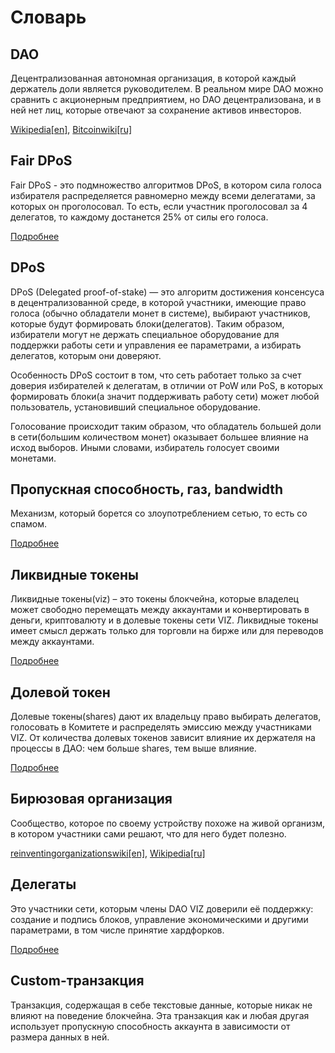 # Словарь

## DAO

Децентрализованная автономная организация, в которой каждый держатель доли является руководителем. В реальном мире DAO можно сравнить с акционерным предприятием, но DAO децентрализована, и в ней нет лиц, которые отвечают за сохранение активов инвесторов.

[Wikipedia[en]](https://en.wikipedia.org/wiki/Decentralized_autonomous_organization), [Bitcoinwiki[ru]](https://ru.bitcoinwiki.org/wiki/DAO)

## Fair DPoS

Fair DPoS  - это подмножество алгоритмов DPoS, в котором сила голоса избирателя распределяется равномерно между всеми делегатами, за которых он проголосовал. То есть, если участник проголосовал за 4 делегатов, то каждому достанется 25% от силы его голоса.

[Подробнее](./witnesses.md)

## DPoS

DPoS (Delegated proof-of-stake) — это алгоритм достижения консенсуса в децентрализованной среде, в которой участники, имеющие право голоса (обычно обладатели монет в системе), выбирают участников, которые будут формировать блоки(делегатов). Таким образом, избиратели могут не держать специальное оборудование для поддержки работы сети и управления ее параметрами, а избирать делегатов, которым они доверяют.

Особенность DPoS состоит в том, что сеть работает только за счет доверия избирателей к делегатам, в отличии от PoW или PoS, в которых формировать блоки(а значит поддерживать работу сети) может любой пользователь, установивший специальное оборудование.

Голосование происходит таким образом, что обладатель большей доли в сети(большим количеством монет) оказывает большее влияние на исход выборов. Иными словами, избиратель голосует своими монетами.

## Пропускная способность, газ, bandwidth

Механизм, который борется со злоупотреблением сетью, то есть со спамом.

[Подробнее](./bandwidth.md)

## Ликвидные токены

Ликвидные токены(viz) – это токены блокчейна, которые владелец может свободно перемещать между аккаунтами и конвертировать в деньги, криптовалюту и в долевые токены сети VIZ. Ликвидные токены имеет смысл держать только для торговли на бирже или для переводов между аккаунтами.

[Подробнее](./economy.md#viz-token)

## Долевой токен

Долевые токены(shares) дают их владельцу право выбирать делегатов, голосовать в Комитете и распределять эмиссию между участниками VIZ. От количества долевых токенов зависит влияние их держателя на процессы в ДАО: чем больше shares, тем выше влияние.

[Подробнее](./economy.md#shares)

## Бирюзовая организация	

Сообщество, которое по своему устройству похоже на живой организм, в котором участники сами решают, что для него будет полезно.

[reinventingorganizationswiki[en]](http://reinventingorganizationswiki.com/Main_Page), [Wikipedia[ru]](http://ru.wiki-protopia.org/w/Бирюзовая_организация)

## Делегаты

Это участники сети, которым члены DAO VIZ доверили её  поддержку: создание и подпись блоков, управление экономическими и другими параметрами, в том числе принятие хардфорков.

[Подробнее](./witnesses.md)

## Custom-транзакция

Транзакция, содержащая в себе текстовые данные, которые никак не влияют на поведение блокчейна. Эта транзакция как и любая другая использует пропускную способность аккаунта в зависимости от размера данных в ней.
